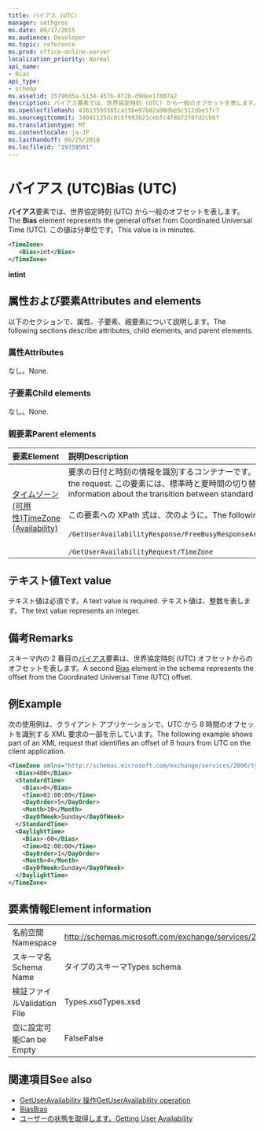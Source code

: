 ```yaml
---
title: バイアス (UTC)
manager: sethgros
ms.date: 09/17/2015
ms.audience: Developer
ms.topic: reference
ms.prod: office-online-server
localization_priority: Normal
api_name:
- Bias
api_type:
- schema
ms.assetid: 15790d5a-5134-457b-8f2b-d9dee1f807a2
description: バイアス要素では、世界協定時刻 (UTC) から一般のオフセットを表します。 この値は分単位です。
ms.openlocfilehash: 43613593565ca15be97bd2a98dbe5c512dbe5fc7
ms.sourcegitcommit: 34041125dc8c5f993b21cebfc4f8b72f0fd2cb6f
ms.translationtype: MT
ms.contentlocale: ja-JP
ms.lasthandoff: 06/25/2018
ms.locfileid: "19759501"
---
```

# <a name="bias-utc"></a><span data-ttu-id="03293-104">バイアス (UTC)</span><span class="sxs-lookup"><span data-stu-id="03293-104">Bias (UTC)</span></span>

<span data-ttu-id="03293-105">**バイアス**要素では、世界協定時刻 (UTC) から一般のオフセットを表します。</span><span class="sxs-lookup"><span data-stu-id="03293-105">The **Bias** element represents the general offset from Coordinated Universal Time (UTC).</span></span> <span data-ttu-id="03293-106">この値は分単位です。</span><span class="sxs-lookup"><span data-stu-id="03293-106">This value is in minutes.</span></span> 
  
```xml
<TimeZone>
   <Bias>int</Bias>
</TimeZone>
```

<span data-ttu-id="03293-107">**int**</span><span class="sxs-lookup"><span data-stu-id="03293-107">**int**</span></span>

## <a name="attributes-and-elements"></a><span data-ttu-id="03293-108">属性および要素</span><span class="sxs-lookup"><span data-stu-id="03293-108">Attributes and elements</span></span>

<span data-ttu-id="03293-109">以下のセクションで、属性、子要素、親要素について説明します。</span><span class="sxs-lookup"><span data-stu-id="03293-109">The following sections describe attributes, child elements, and parent elements.</span></span>
  
### <a name="attributes"></a><span data-ttu-id="03293-110">属性</span><span class="sxs-lookup"><span data-stu-id="03293-110">Attributes</span></span>

<span data-ttu-id="03293-111">なし。</span><span class="sxs-lookup"><span data-stu-id="03293-111">None.</span></span>
  
### <a name="child-elements"></a><span data-ttu-id="03293-112">子要素</span><span class="sxs-lookup"><span data-stu-id="03293-112">Child elements</span></span>

<span data-ttu-id="03293-113">なし。</span><span class="sxs-lookup"><span data-stu-id="03293-113">None.</span></span>
  
### <a name="parent-elements"></a><span data-ttu-id="03293-114">親要素</span><span class="sxs-lookup"><span data-stu-id="03293-114">Parent elements</span></span>

|<span data-ttu-id="03293-115">**要素**</span><span class="sxs-lookup"><span data-stu-id="03293-115">**Element**</span></span>|<span data-ttu-id="03293-116">**説明**</span><span class="sxs-lookup"><span data-stu-id="03293-116">**Description**</span></span>|
|:-----|:-----|
|[<span data-ttu-id="03293-117">タイムゾーン (可用性)</span><span class="sxs-lookup"><span data-stu-id="03293-117">TimeZone (Availability)</span></span>](timezone-availability.md) <br/> | <span data-ttu-id="03293-118">要求の日付と時刻の情報を識別するコンテナーです。</span><span class="sxs-lookup"><span data-stu-id="03293-118">The container that identifies the date-time information of the request.</span></span> <span data-ttu-id="03293-119">この要素には、標準時と夏時間の切り替えに関する情報が含まれています。</span><span class="sxs-lookup"><span data-stu-id="03293-119">This element contains information about the transition between standard time and daylight saving time.</span></span>  <br/><br/><span data-ttu-id="03293-120">この要素への XPath 式は、次のように。</span><span class="sxs-lookup"><span data-stu-id="03293-120">The following are the XPath expressions to this element:</span></span><br/><br/>   `/GetUserAvailabilityResponse/FreeBusyResponseArray/FreeBusyResponse/FreeBusyView/WorkingHours/TimeZone` <br/><br/>`/GetUserAvailabilityRequest/TimeZone` <br/> |
   
## <a name="text-value"></a><span data-ttu-id="03293-121">テキスト値</span><span class="sxs-lookup"><span data-stu-id="03293-121">Text value</span></span>

<span data-ttu-id="03293-122">テキスト値は必須です。</span><span class="sxs-lookup"><span data-stu-id="03293-122">A text value is required.</span></span> <span data-ttu-id="03293-123">テキスト値は、整数を表します。</span><span class="sxs-lookup"><span data-stu-id="03293-123">The text value represents an integer.</span></span>
  
## <a name="remarks"></a><span data-ttu-id="03293-124">備考</span><span class="sxs-lookup"><span data-stu-id="03293-124">Remarks</span></span>

<span data-ttu-id="03293-125">スキーマ内の 2 番目の[バイアス](bias.md)要素は、世界協定時刻 (UTC) オフセットからのオフセットを表します。</span><span class="sxs-lookup"><span data-stu-id="03293-125">A second [Bias](bias.md) element in the schema represents the offset from the Coordinated Universal Time (UTC) offset.</span></span> 
  
## <a name="example"></a><span data-ttu-id="03293-126">例</span><span class="sxs-lookup"><span data-stu-id="03293-126">Example</span></span>

<span data-ttu-id="03293-127">次の使用例は、クライアント アプリケーションで、UTC から 8 時間のオフセットを識別する XML 要求の一部を示しています。</span><span class="sxs-lookup"><span data-stu-id="03293-127">The following example shows part of an XML request that identifies an offset of 8 hours from UTC on the client application.</span></span>
  
```xml
<TimeZone xmlns="http://schemas.microsoft.com/exchange/services/2006/types">
  <Bias>480</Bias>
  <StandardTime>
    <Bias>0</Bias>
    <Time>02:00:00</Time>
    <DayOrder>5</DayOrder>
    <Month>10</Month>
    <DayOfWeek>Sunday</DayOfWeek>
  </StandardTime>
  <DaylightTime>
    <Bias>-60</Bias>
    <Time>02:00:00</Time>
    <DayOrder>1</DayOrder>
    <Month>4</Month>
    <DayOfWeek>Sunday</DayOfWeek>
  </DaylightTime>
</TimeZone>
```

## <a name="element-information"></a><span data-ttu-id="03293-128">要素情報</span><span class="sxs-lookup"><span data-stu-id="03293-128">Element information</span></span>

|||
|:-----|:-----|
|<span data-ttu-id="03293-129">名前空間</span><span class="sxs-lookup"><span data-stu-id="03293-129">Namespace</span></span>  <br/> |http://schemas.microsoft.com/exchange/services/2006/types  <br/> |
|<span data-ttu-id="03293-130">スキーマ名</span><span class="sxs-lookup"><span data-stu-id="03293-130">Schema Name</span></span>  <br/> |<span data-ttu-id="03293-131">タイプのスキーマ</span><span class="sxs-lookup"><span data-stu-id="03293-131">Types schema</span></span>  <br/> |
|<span data-ttu-id="03293-132">検証ファイル</span><span class="sxs-lookup"><span data-stu-id="03293-132">Validation File</span></span>  <br/> |<span data-ttu-id="03293-133">Types.xsd</span><span class="sxs-lookup"><span data-stu-id="03293-133">Types.xsd</span></span>  <br/> |
|<span data-ttu-id="03293-134">空に設定可能</span><span class="sxs-lookup"><span data-stu-id="03293-134">Can be Empty</span></span>  <br/> |<span data-ttu-id="03293-135">False</span><span class="sxs-lookup"><span data-stu-id="03293-135">False</span></span>  <br/> |
   
## <a name="see-also"></a><span data-ttu-id="03293-136">関連項目</span><span class="sxs-lookup"><span data-stu-id="03293-136">See also</span></span>

- [<span data-ttu-id="03293-137">GetUserAvailability 操作</span><span class="sxs-lookup"><span data-stu-id="03293-137">GetUserAvailability operation</span></span>](getuseravailability-operation.md)  
- [<span data-ttu-id="03293-138">Bias</span><span class="sxs-lookup"><span data-stu-id="03293-138">Bias</span></span>](bias.md)
- [<span data-ttu-id="03293-139">ユーザーの状態を取得します。</span><span class="sxs-lookup"><span data-stu-id="03293-139">Getting User Availability</span></span>](http://msdn.microsoft.com/library/d4133fcb-9b0f-4e6b-aadf-a389da83516a%28Office.15%29.aspx)

